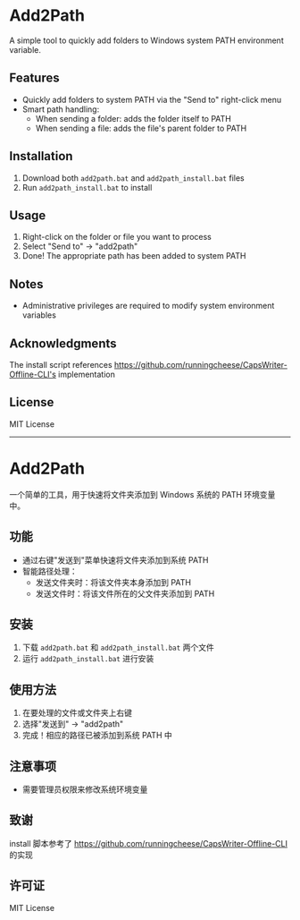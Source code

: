 # Add2Path

A simple tool to quickly add folders to Windows system PATH environment variable.

## Features

- Quickly add folders to system PATH via the "Send to" right-click menu
- Smart path handling:
  - When sending a folder: adds the folder itself to PATH
  - When sending a file: adds the file's parent folder to PATH

## Installation

1. Download both `add2path.bat` and `add2path_install.bat` files
2. Run `add2path_install.bat` to install

## Usage

1. Right-click on the folder or file you want to process
2. Select "Send to" -> "add2path"
3. Done! The appropriate path has been added to system PATH

## Notes

- Administrative privileges are required to modify system environment variables

## Acknowledgments

The install script references https://github.com/runningcheese/CapsWriter-Offline-CLI's implementation

## License

MIT License

---

# Add2Path

一个简单的工具，用于快速将文件夹添加到 Windows 系统的 PATH 环境变量中。

## 功能

- 通过右键"发送到"菜单快速将文件夹添加到系统 PATH
- 智能路径处理：
  - 发送文件夹时：将该文件夹本身添加到 PATH
  - 发送文件时：将该文件所在的父文件夹添加到 PATH

## 安装

1. 下载 `add2path.bat` 和 `add2path_install.bat` 两个文件
2. 运行 `add2path_install.bat` 进行安装

## 使用方法

1. 在要处理的文件或文件夹上右键
2. 选择"发送到" -> "add2path"
3. 完成！相应的路径已被添加到系统 PATH 中

## 注意事项

- 需要管理员权限来修改系统环境变量

## 致谢

install 脚本参考了 https://github.com/runningcheese/CapsWriter-Offline-CLI 的实现

## 许可证

MIT License 
